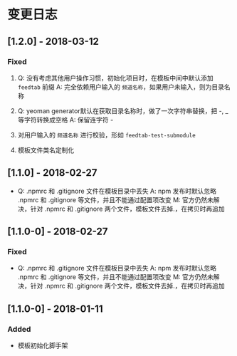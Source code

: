 # 变更日志

## [1.2.0] - 2018-03-12

### Fixed

1. Q: 没有考虑其他用户操作习惯，初始化项目时，在模板中间中默认添加 `feedtab` 前缀
  A: 完全依赖用户输入的 `频道名称`，如果用户未输入，则为目录名称

2. Q: yeoman generator默认在获取目录名称时，做了一次字符串替换，把 *-*, _等字符转换成空格
  A: 保留连字符 *-*

3. 对用户输入的 `频道名称` 进行校验，形如 `feedtab-test-submodule`
4. 模板文件类名定制化

## [1.1.0] - 2018-02-27

- Q: .npmrc 和 .gitignore 文件在模板目录中丢失
  A: npm 发布时默认忽略 .npmrc 和 .gitignore 等文件，并且不能通过配置项改变
  M: 官方仍然未解决，针对 .npmrc 和 .gitignore 两个文件，模板文件去掉.，在拷贝时再追加

## [1.1.0-0] - 2018-02-27

### Fixed

- Q: .npmrc 和 .gitignore 文件在模板目录中丢失
  A: npm 发布时默认忽略 .npmrc 和 .gitignore 等文件，并且不能通过配置项改变
  M: 官方仍然未解决，针对 .npmrc 和 .gitignore 两个文件，模板文件去掉.，在拷贝时再追加

## [1.1.0-0] - 2018-01-11

### Added

- 模板初始化脚手架

